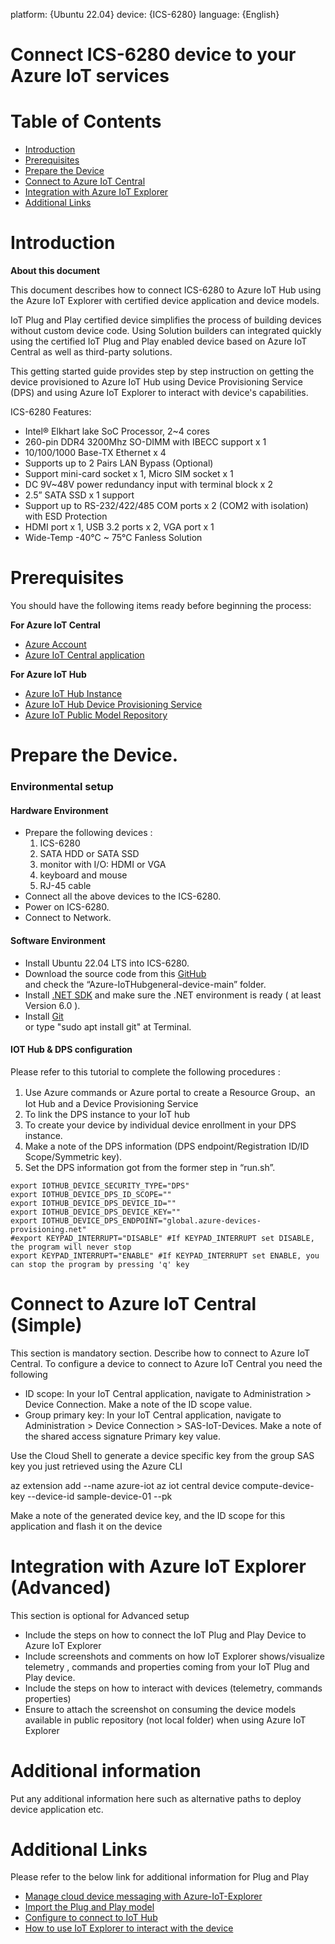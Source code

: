 platform: {Ubuntu 22.04}
device: {ICS-6280}
language: {English}

Connect ICS-6280 device to your Azure IoT services
===

<!-- --- -->
# Table of Contents

-   [Introduction](#Introduction)
-   [Prerequisites](#Prerequisites)
-   [Prepare the Device](#preparethedevice)
-   [Connect to Azure IoT Central](#ConnecttoCentral)
-   [Integration with Azure IoT Explorer](#IntegrationwithAzureIoTExplorer)
-   [Additional Links](#AdditionalLinks)

<a name="Introduction"></a>

# Introduction 

**About this document**

This document describes how to connect ICS-6280 to Azure IoT Hub using the Azure IoT Explorer with certified device application and device models.

IoT Plug and Play certified device simplifies the process of building devices without custom device code. Using Solution builders can integrated quickly using the certified IoT Plug and Play enabled device based on Azure IoT Central as well as third-party solutions.

This getting started guide provides step by step instruction on getting the device provisioned to Azure IoT Hub using Device Provisioning Service (DPS) and using Azure IoT Explorer to interact with device's capabilities.

ICS-6280 Features:
-   Intel® Elkhart lake SoC Processor, 2~4 cores
-   260-pin DDR4 3200Mhz SO-DIMM with IBECC support x 1
-   10/100/1000 Base-TX Ethernet x 4
-   Supports up to 2 Pairs LAN Bypass (Optional)
-   Support mini-card socket x 1, Micro SIM socket x 1
-   DC 9V~48V power redundancy input with terminal block x 2
-   2.5” SATA SSD x 1 support
-   Support up to RS-232/422/485 COM ports x 2 (COM2 with isolation) with ESD Protection
-   HDMI port x 1, USB 3.2 ports x 2, VGA port x 1
-   Wide-Temp -40°C ~ 75°C Fanless Solution

<a name="Prerequisites"></a>
# Prerequisites

You should have the following items ready before beginning the process:

**For Azure IoT Central**
-   [Azure Account](https://portal.azure.com)
-   [Azure IoT Central application](https://apps.azureiotcentral.com/)


**For Azure IoT Hub**
-   [Azure IoT Hub Instance](https://docs.microsoft.com/en-us/azure/iot-hub/about-iot-hub)
-   [Azure IoT Hub Device Provisioning Service](https://docs.microsoft.com/en-us/azure/iot-dps/quick-setup-auto-provision)
-   [Azure IoT Public Model Repository](https://docs.microsoft.com/en-us/azure/iot-pnp/concepts-model-repository)

<a name="preparethedevice"></a>
# Prepare the Device.

### Environmental setup

#### Hardware Environment

-	Prepare the following devices :
	1.	ICS-6280
	2.	SATA HDD or SATA SSD
	3.	monitor with I/O: HDMI or VGA
	4.	keyboard and mouse
	5.	RJ-45 cable
-	Connect all the above devices to the ICS-6280.
-	Power on ICS-6280.
-	Connect to Network.

#### Software Environment

-	Install Ubuntu 22.04 LTS into ICS-6280.
-	Download the source code from this [GitHub]() \
	and check the “Azure-IoTHubgeneral-device-main” folder.
-	Install [.NET SDK](https://dotnet.microsoft.com/en-us/download) and make sure the .NET environment is ready ( at least Version 6.0 ).
-	Install [Git](https://git-scm.com/) \
	or type "sudo apt install git" at Terminal.

#### IOT Hub & DPS configuration
Please refer to this tutorial to complete the following procedures :
1.	Use Azure commands or Azure portal to create a Resource Group、an Iot Hub
and a Device Provisioning Service
2.	To link the DPS instance to your IoT hub
3.	To create your device by individual device enrollment in your DPS instance.
4.	Make a note of the DPS information (DPS endpoint/Registration ID/ID
Scope/Symmetric key).
5.	Set the DPS information got from the former step in “run.sh”.
```Shell
export IOTHUB_DEVICE_SECURITY_TYPE="DPS"
export IOTHUB_DEVICE_DPS_ID_SCOPE=""
export IOTHUB_DEVICE_DPS_DEVICE_ID=""
export IOTHUB_DEVICE_DPS_DEVICE_KEY=""
export IOTHUB_DEVICE_DPS_ENDPOINT="global.azure-devices-provisioning.net"
#export KEYPAD_INTERRUPT="DISABLE" #If KEYPAD_INTERRUPT set DISABLE, the program will never stop
export KEYPAD_INTERRUPT="ENABLE" #If KEYPAD_INTERRUPT set ENABLE, you can stop the program by pressing 'q' key
```

<a name="ConnecttoCentral"></a>
# Connect to Azure IoT Central (Simple)
This section is mandatory section. Describe how to connect to Azure IoT Central.
To configure a device to connect to Azure IoT Central you need the following
	
-    ID scope: In your IoT Central application, navigate to Administration > Device Connection. Make a note of the ID scope value.
-    Group primary key: In your IoT Central application, navigate to Administration > Device Connection > SAS-IoT-Devices. Make a note of the shared access signature Primary key value.

Use the Cloud Shell to generate a device specific key from the group SAS key you just retrieved using the Azure CLI

az extension add --name azure-iot
az iot central device compute-device-key  --device-id sample-device-01 --pk <the group SAS primary key value>

Make a note of the generated device key, and the ID scope for this application and flash it on the device

<a name="IntegrationwithAzureIoTExplorer"></a>
# Integration with Azure IoT Explorer (Advanced)
This section is optional for Advanced setup

-   Include the steps on how to connect the IoT Plug and Play Device to Azure IoT Explorer
-   Include screenshots and comments on how IoT Explorer shows/visualize telemetry , commands and properties coming from your IoT Plug and Play device.
-   Include the steps on how to interact with devices (telemetry, commands properties)
-   Ensure to attach the screenshot on consuming the device models available in public repository (not local folder) when using Azure IoT Explorer

# Additional information
Put any additional information here such as alternative paths to deploy device application etc.

<a name="AdditionalLinks"></a>
# Additional Links

Please refer to the below link for additional information for Plug and Play 

-   [Manage cloud device messaging with Azure-IoT-Explorer](https://github.com/Azure/azure-iot-explorer/releases)
-   [Import the Plug and Play model](https://docs.microsoft.com/en-us/azure/iot-pnp/concepts-model-repository)
-   [Configure to connect to IoT Hub](https://docs.microsoft.com/en-us/azure/iot-pnp/quickstart-connect-device-c)
-   [How to use IoT Explorer to interact with the device ](https://docs.microsoft.com/en-us/azure/iot-pnp/howto-use-iot-explorer#install-azure-iot-explorer)   
